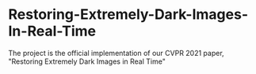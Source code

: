 # Restoring-Extremely-Dark-Images-In-Real-Time
The project is the official implementation of our CVPR 2021 paper, "Restoring Extremely Dark Images in Real Time"
